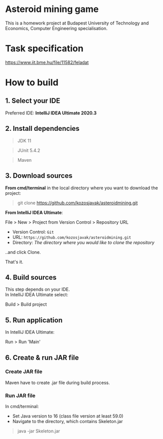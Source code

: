 # Asteroid mining game

This is a homework project at Budapest University of Technology and Economics, Computer Engineering specialisation.

# Task specification
https://www.iit.bme.hu/file/11582/feladat

# How to build

## 1. Select your IDE

Preferred IDE: <b>IntelliJ IDEA Ultimate 2020.3</b>

## 2. Install dependencies

> JDK 11

> JUnit 5.4.2

> Maven

## 3. Download sources

<b>From cmd/terminal</b> in the local directory where you want to download the project:
> git clone https://github.com/kozosjavak/asteroidmining.git

<b>From IntelliJ IDEA Ultimate</b>:

File > New > Project from Version Control > Repository URL

- Version Control: ```Git```
- URL: ```https://github.com/kozosjavak/asteroidmining.git```
- Directory: <i>The directory where you would like to clone the repository</i>

..and click Clone.

That's it.

## 4. Build sources

This step depends on your IDE.<br>
In IntelliJ IDEA Ultimate select:

Build > Build project

## 5. Run application

In IntelliJ IDEA Ultimate:

Run > Run 'Main'

## 6. Create & run JAR file

### Create JAR file
Maven have to create .jar file during build process.


### Run JAR file
In cmd/terminal:

- Set Java version to 16 (class file version at least 59.0)
- Navigate to the directory, which contains Skeleton.jar
> java -jar Skeleton.jar
